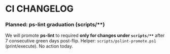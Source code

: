 # CI CHANGELOG

### Planned: ps-lint graduation (scripts/**)
We will promote **ps-lint** to required **only for changes under `scripts/**`** after 7 consecutive green days post-flip. Helper: `scripts/pslint-promote.ps1` (print/execute). No action today.